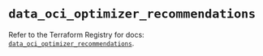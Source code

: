# `data_oci_optimizer_recommendations`

Refer to the Terraform Registry for docs: [`data_oci_optimizer_recommendations`](https://registry.terraform.io/providers/oracle/oci/7.19.0/docs/data-sources/optimizer_recommendations).
